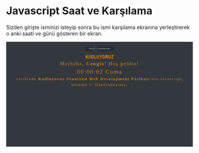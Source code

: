 # Javascript Saat ve Karşılama
Sizden girişte isminizi isteyip sonra bu ismi karşılama ekranına yerleştirerek o anki saati ve günü gösteren bir ekran. 

![Konu resmi](clock.gif)